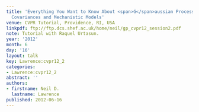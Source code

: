 ```yaml
---
title: 'Everything You Want to Know About <span>G</span>aussian Processes: Multioutput
  Covariances and Mechanistic Models'
venue: CVPR Tutorial, Providence, RI, USA
linkpdf: ftp://ftp.dcs.shef.ac.uk/home/neil/gp_cvpr12_session2.pdf
note: Tutorial with Raquel Urtasun.
year: '2012'
month: 6
day: '16'
layout: talk
key: Lawrence:cvpr12_2
categories:
- Lawrence:cvpr12_2
abstract: ''
authors:
- firstname: Neil D.
  lastname: Lawrence
published: 2012-06-16
---
```

